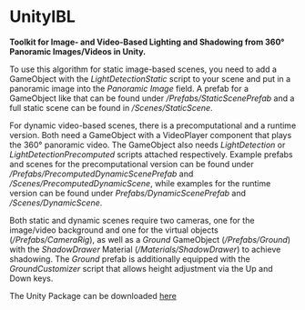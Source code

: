 # UnityIBL
**Toolkit for Image- and Video-Based Lighting and Shadowing from 360° Panoramic Images/Videos in Unity.**

To use this algorithm for static image-based scenes, you need to add a GameObject with the *LightDetectionStatic* script to your scene and put in a panoramic image into the *Panoramic Image* field. A prefab for a GameObject like that can be found under */Prefabs/StaticScenePrefab* and a full static scene can be found in */Scenes/StaticScene*.

For dynamic video-based scenes, there is a precomputational and a runtime version. Both need a GameObject with a VideoPlayer component that plays the 360° panoramic video. The GameObject also needs *LightDetection* or *LightDetectionPrecomputed* scripts attached respectively. Example prefabs and scenes for the precomputational version can be found under */Prefabs/PrecomputedDynamicScenePrefab* and */Scenes/PrecomputedDynamicScene*, while examples for the runtime version can be found under *Prefabs/DynamicScenePrefab* and */Scenes/DynamicScene*.

Both static and dynamic scenes require two cameras, one for the image/video background and one for the virtual objects (*/Prefabs/CameraRig*), as well as a *Ground* GameObject (*/Prefabs/Ground*) with the *ShadowDrawer* Material (*/Materials/ShadowDrawer*)  to achieve shadowing. The *Ground* prefab is additionally equipped with the *GroundCustomizer* script that allows height adjustment via the Up and Down keys. 

The Unity Package can be downloaded [here](https://github.com/jolzi/UnityIBL/releases)
